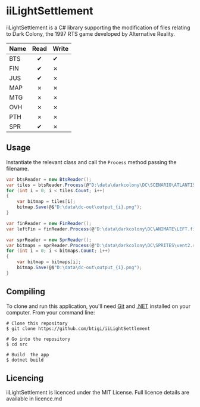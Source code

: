 ﻿iiLightSettlement
=========

iiLightSettlement is a C# library supporting the modification of files relating to Dark Colony, the 1997 RTS game developed by Alternative Reality.

| Name   | Read | Write |
|--------|:----:|-------|
| BTS    | ✔   |   ✔   |
| FIN    | ✔   |   ✗   |
| JUS    | ✔   |   ✗   |
| MAP    | ✗   |   ✗   |
| MTG    | ✗   |   ✗   |
| OVH    | ✗   |   ✗   |
| PTH    | ✗   |   ✗   |
| SPR    | ✔   |   ✗   |


## Usage

Instantiate the relevant class and call the `Process` method passing the filename.

```csharp
var btsReader = new BtsReader();
var tiles = btsReader.Process(@"D:\data\darkcolony\DC\SCENARIO\ATLANTIS.BTS");
for (int i = 0; i < tiles.Count; i++)
{
    var bitmap = tiles[i];
    bitmap.Save(@$"D:\data\dc-out\output_{i}.png");
}

var finReader = new FinReader();
var leftFin = finReader.Process(@"D:\data\darkcolony\DC\ANIMATE\LEFT.fin");

var sprReader = new SprReader();
var bitmaps = sprReader.Process(@"D:\data\darkcolony\DC\SPRITES\vent2.spr");
for (int i = 0; i < bitmaps.Count; i++)
{
    var bitmap = bitmaps[i];
    bitmap.Save(@$"D:\data\dc-out\output_{i}.png");
}
```


## Compiling

To clone and run this application, you'll need [Git](https://git-scm.com) and [.NET](https://dotnet.microsoft.com/) installed on your computer. From your command line:

```
# Clone this repository
$ git clone https://github.com/btigi/iiLightSettlement

# Go into the repository
$ cd src

# Build  the app
$ dotnet build
```

## Licencing

iiLightSettlement is licenced under the MIT License. Full licence details are available in licence.md